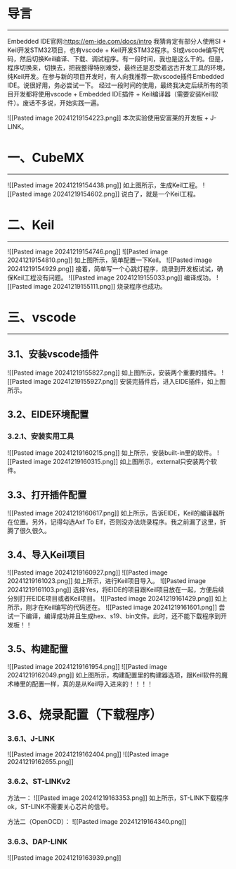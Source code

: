 # 导言
---
Embedded IDE官网:https://em-ide.com/docs/intro
我猜肯定有部分人使用SI + Keil开发STM32项目，也有vscode + Keil开发STM32程序。SI或vscode编写代码，然后切换Keil编译、下载、调试程序。有一段时间，我也是这么干的。但是，程序切换来，切换去，把我整得特别难受，最终还是忍受着远古开发工具的环境，纯Keil开发。在参与新的项目开发时，有人向我推荐一款vscode插件Embedded IDE。说很好用，务必尝试一下。
经过一段时间的使用，最终我决定后续所有的项目开发都将使用vscode + Embedded IDE插件 + Keil编译器（需要安装Keil软件）。废话不多说，开始实践一遍。

![[Pasted image 20241219154223.png]]
本次实验使用安富莱的开发板 + J-LINK。

# 一、CubeMX
---
![[Pasted image 20241219154438.png]]
如上图所示，生成Keil工程。
![[Pasted image 20241219154602.png]]
说白了，就是一个Keil工程。


# 二、Keil
---
![[Pasted image 20241219154746.png]]
![[Pasted image 20241219154810.png]]
如上图所示，简单配置一下Keil。
![[Pasted image 20241219154929.png]]
接着，简单写一个心跳灯程序，烧录到开发板试试，确保Keil工程没有问题。
![[Pasted image 20241219155033.png]]
编译成功。
![[Pasted image 20241219155111.png]]
烧录程序也成功。

# 三、vscode
---
## 3.1、安装vscode插件
![[Pasted image 20241219155827.png]]
如上图所示，安装两个重要的插件。
![[Pasted image 20241219155927.png]]
安装完插件后，进入EIDE插件，如上图所示。
## 3.2、EIDE环境配置
### 3.2.1、安装实用工具
![[Pasted image 20241219160215.png]]
如上所示，安装built-in里的软件。
![[Pasted image 20241219160315.png]]
如上图所示，external只安装两个软件。
## 3.3、打开插件配置
![[Pasted image 20241219160617.png]]
如上所示，告诉EIDE，Keil的编译器所在位置。另外，记得勾选Axf To Elf，否则没办法烧录程序。我之前漏了这里，折腾了很久很久。

## 3.4、导入Keil项目
![[Pasted image 20241219160927.png]]
![[Pasted image 20241219161023.png]]
如上所示，进行Keil项目导入。
![[Pasted image 20241219161103.png]]
选择Yes，将EIDE的项目跟Keil项目放在一起，方便后续分别打开EIDE项目或者Keil项目。
![[Pasted image 20241219161429.png]]
如上所示，刚才在Keil编写的代码还在。
![[Pasted image 20241219161601.png]]
尝试一下编译，编译成功并且生成hex、s19、bin文件。此时，还不能下载程序到开发板！！

## 3.5、构建配置
![[Pasted image 20241219161954.png]]
![[Pasted image 20241219162049.png]]
如上图所示，构建配置里的构建器选项，跟Keil软件的魔术棒里的配置一样，真的是从Keil导入进来的！！！！

# 3.6、烧录配置（下载程序）
### 3.6.1、J-LINK
![[Pasted image 20241219162404.png]]
![[Pasted image 20241219162655.png]]




### 3.6.2、ST-LINKv2
方法一：
![[Pasted image 20241219163353.png]]
如上所示，ST-LINK下载程序ok，ST-LINK不需要关心芯片的信号。

方法二（OpenOCD）：
![[Pasted image 20241219164340.png]]

### 3.6.3、DAP-LINK
![[Pasted image 20241219163939.png]]